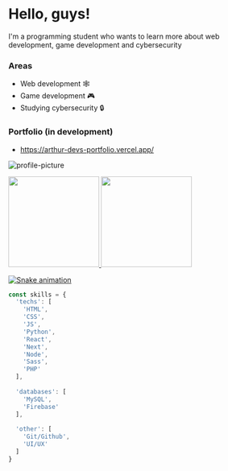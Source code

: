 # Hello, guys!

I'm a programming student who wants to learn more about web development, game development and cybersecurity

### Areas

- Web development 🕸️
- Game development 🎮
- Studying cybersecurity 🔒

### Portfolio (in development)
- <https://arthur-devs-portfolio.vercel.app/>

![profile-picture](https://github.com/arthurdeveloper.png)

<div>
  <a href="https://github.com/arthurdeveloper">
  <img height="180em" src="https://github-readme-stats.vercel.app/api?username=arthurdeveloper&show_icons=true&theme=tokyonight&include_all_commits=true&count_private=true"/>
  <img height="180em" src="https://github-readme-stats.vercel.app/api/top-langs/?username=arthurdeveloper&layout=compact&langs_count=7&theme=tokyonight"/>
</div>
  
![Snake animation](https://github.com/ArthurDeveloper/ArthurDeveloper/blob/output/github-contribution-grid-snake.svg)

```js
const skills = {
  'techs': [
    'HTML',
    'CSS',
    'JS',
    'Python',
    'React',
    'Next',
    'Node',
    'Sass',
    'PHP'
  ],
  
  'databases': [
    'MySQL',
    'Firebase'
  ],
  
  'other': [
    'Git/Github',
    'UI/UX'
  ]
}
```
